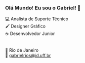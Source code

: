 ### Olá Mundo! Eu sou o Gabriel! 👋

💻  Analista de Suporte Técnico <br>
🖌️  Designer Gráfico <br>
☕   Desenvolvedor Junior <br><br>

📍  Rio de Janeiro <br>
📧  gabrielrios@id.uff.br
